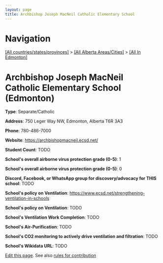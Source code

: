 ```yaml
---
layout: page
title: Archbishop Joseph MacNeil Catholic Elementary School
---
```

# Navigation

[[All countries/states/provinces]](../../..) > [[All Alberta Areas/Cities]](../..) > [[All In Edmonton]](..)

# Archbishop Joseph MacNeil Catholic Elementary School (Edmonton)

**Type**: Separate/Catholic

**Address**: 750 Leger Way NW, Edmonton, Alberta T6R 3A3

**Phone**: 780-486-7000

**Website**: <https://archbishopmacneil.ecsd.net/>

**Student Count**: TODO

**School's overall airborne virus protection grade (0-5)**: 1

**School's overall airborne virus protection grade (0-5)**: 0

**Discord, Facebook, or WhatsApp group for discovery/advocacy for THIS school**: TODO

**School's policy on Ventilation**: <https://www.ecsd.net/strengthening-ventilation-in-schools>

**School's policy on Ventilation**: TODO

**School's Ventilation Work Completion**: TODO

**School's Air-Purification**: TODO

**School's CO2 monitoring to actively drive ventilation and filtration**: TODO

**School's Wikidata URL**: TODO


[Edit this page](https://github.com/ventilate-schools/AB/edit/main/./Edmonton/Archbishop_Joseph_MacNeil_Catholic_Elementary_School.md). See also [rules for contribution](../../../contribution-rules/)